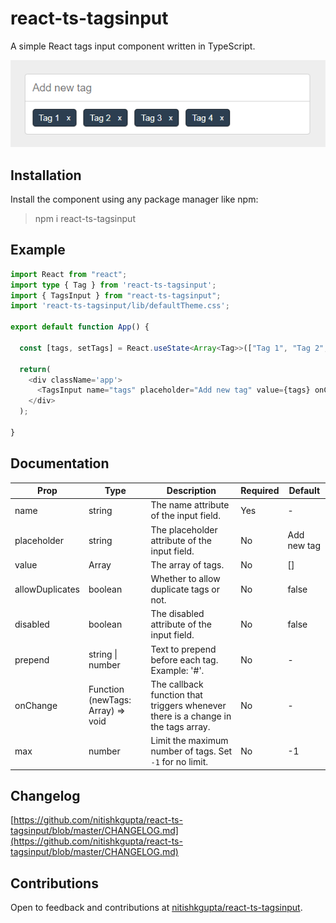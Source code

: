 # react-ts-tagsinput
A simple React tags input component written in TypeScript.

![Screenshot](https://github.com/nitishkgupta/react-ts-tagsinput/raw/master/example/screenshot.png)

## Installation
Install the component using any package manager like npm:
>npm i react-ts-tagsinput

## Example
```typescript
import React from "react";
import type { Tag } from 'react-ts-tagsinput';
import { TagsInput } from "react-ts-tagsinput";
import 'react-ts-tagsinput/lib/defaultTheme.css';

export default function App() {

  const [tags, setTags] = React.useState<Array<Tag>>(["Tag 1", "Tag 2", "Tag 3", "Tag 4"]);
  
  return(
    <div className='app'>
      <TagsInput name="tags" placeholder="Add new tag" value={tags} onChange={(newTags) => setTags(newTags)} />
    </div>
  );
  
}
```

## Documentation

| Prop            	| Type                              	| Description                                                                       	| Required 	| Default     	|
|-----------------	|-----------------------------------	|-----------------------------------------------------------------------------------	|----------	|-------------	|
| name            	| string                            	| The name attribute of the input field.                                            	| Yes      	| -           	|
| placeholder     	| string                            	| The placeholder attribute of the input field.                                     	| No       	| Add new tag 	|
| value           	| Array<Tag>                        	| The array of tags.                                                                	| No       	| []          	|
| allowDuplicates 	| boolean                           	| Whether to allow duplicate tags or not.                                           	| No       	| false       	|
| disabled        	| boolean                           	| The disabled attribute of the input field.                                        	| No       	| false       	|
| prepend         	| string \| number                  	| Text to prepend before each tag. Example: '#'.                                    	| No       	| -           	|
| onChange        	| Function (newTags: Array) => void 	| The callback function that triggers whenever there is a change in the tags array. 	| No       	| -           	|
| max             	| number                            	| Limit the maximum number of tags. Set `-1` for no limit.                          	| No       	| -1          	|

## Changelog
[https://github.com/nitishkgupta/react-ts-tagsinput/blob/master/CHANGELOG.md](https://github.com/nitishkgupta/react-ts-tagsinput/blob/master/CHANGELOG.md)

## Contributions
Open to feedback and contributions at [nitishkgupta/react-ts-tagsinput](https://github.com/nitishkgupta/react-ts-tagsinput).